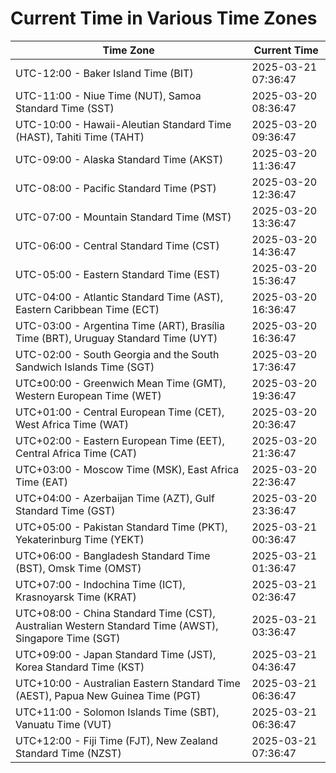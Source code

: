 # Current Time in Various Time Zones

| Time Zone | Current Time |
|-----------|--------------|
| UTC-12:00 - Baker Island Time (BIT) | 2025-03-21 07:36:47 |
| UTC-11:00 - Niue Time (NUT), Samoa Standard Time (SST) | 2025-03-20 08:36:47 |
| UTC-10:00 - Hawaii-Aleutian Standard Time (HAST), Tahiti Time (TAHT) | 2025-03-20 09:36:47 |
| UTC-09:00 - Alaska Standard Time (AKST) | 2025-03-20 11:36:47 |
| UTC-08:00 - Pacific Standard Time (PST) | 2025-03-20 12:36:47 |
| UTC-07:00 - Mountain Standard Time (MST) | 2025-03-20 13:36:47 |
| UTC-06:00 - Central Standard Time (CST) | 2025-03-20 14:36:47 |
| UTC-05:00 - Eastern Standard Time (EST) | 2025-03-20 15:36:47 |
| UTC-04:00 - Atlantic Standard Time (AST), Eastern Caribbean Time (ECT) | 2025-03-20 16:36:47 |
| UTC-03:00 - Argentina Time (ART), Brasília Time (BRT), Uruguay Standard Time (UYT) | 2025-03-20 16:36:47 |
| UTC-02:00 - South Georgia and the South Sandwich Islands Time (SGT) | 2025-03-20 17:36:47 |
| UTC±00:00 - Greenwich Mean Time (GMT), Western European Time (WET) | 2025-03-20 19:36:47 |
| UTC+01:00 - Central European Time (CET), West Africa Time (WAT) | 2025-03-20 20:36:47 |
| UTC+02:00 - Eastern European Time (EET), Central Africa Time (CAT) | 2025-03-20 21:36:47 |
| UTC+03:00 - Moscow Time (MSK), East Africa Time (EAT) | 2025-03-20 22:36:47 |
| UTC+04:00 - Azerbaijan Time (AZT), Gulf Standard Time (GST) | 2025-03-20 23:36:47 |
| UTC+05:00 - Pakistan Standard Time (PKT), Yekaterinburg Time (YEKT) | 2025-03-21 00:36:47 |
| UTC+06:00 - Bangladesh Standard Time (BST), Omsk Time (OMST) | 2025-03-21 01:36:47 |
| UTC+07:00 - Indochina Time (ICT), Krasnoyarsk Time (KRAT) | 2025-03-21 02:36:47 |
| UTC+08:00 - China Standard Time (CST), Australian Western Standard Time (AWST), Singapore Time (SGT) | 2025-03-21 03:36:47 |
| UTC+09:00 - Japan Standard Time (JST), Korea Standard Time (KST) | 2025-03-21 04:36:47 |
| UTC+10:00 - Australian Eastern Standard Time (AEST), Papua New Guinea Time (PGT) | 2025-03-21 06:36:47 |
| UTC+11:00 - Solomon Islands Time (SBT), Vanuatu Time (VUT) | 2025-03-21 06:36:47 |
| UTC+12:00 - Fiji Time (FJT), New Zealand Standard Time (NZST) | 2025-03-21 07:36:47 |
